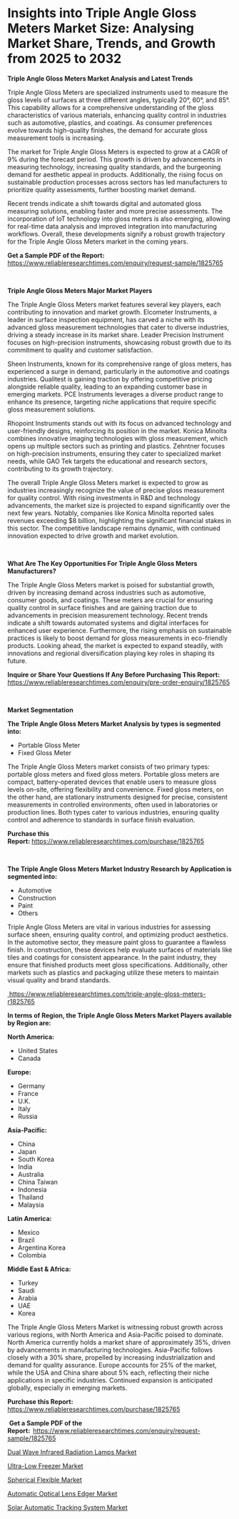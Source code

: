<p><h1>Insights into Triple Angle Gloss Meters Market Size: Analysing Market Share, Trends, and Growth from 2025 to 2032</h1></p><p><strong>Triple Angle Gloss Meters Market Analysis and Latest Trends</strong></p>
<p><p>Triple Angle Gloss Meters are specialized instruments used to measure the gloss levels of surfaces at three different angles, typically 20°, 60°, and 85°. This capability allows for a comprehensive understanding of the gloss characteristics of various materials, enhancing quality control in industries such as automotive, plastics, and coatings. As consumer preferences evolve towards high-quality finishes, the demand for accurate gloss measurement tools is increasing.</p><p>The market for Triple Angle Gloss Meters is expected to grow at a CAGR of 9% during the forecast period. This growth is driven by advancements in measuring technology, increasing quality standards, and the burgeoning demand for aesthetic appeal in products. Additionally, the rising focus on sustainable production processes across sectors has led manufacturers to prioritize quality assessments, further boosting market demand.</p><p>Recent trends indicate a shift towards digital and automated gloss measuring solutions, enabling faster and more precise assessments. The incorporation of IoT technology into gloss meters is also emerging, allowing for real-time data analysis and improved integration into manufacturing workflows. Overall, these developments signify a robust growth trajectory for the Triple Angle Gloss Meters market in the coming years.</p></p>
<p><strong>Get a Sample PDF of the Report:&nbsp;</strong> <a href="https://www.reliableresearchtimes.com/enquiry/request-sample/1825765?utm_campaign=3290&utm_medium=2&utm_source=Github&utm_content=ia&utm_term=12042025&utm_id=triple-angle-gloss-meters">https://www.reliableresearchtimes.com/enquiry/request-sample/1825765</a></p>
<p>&nbsp;</p>
<p><strong>Triple Angle Gloss Meters Major Market Players</strong></p>
<p><p>The Triple Angle Gloss Meters market features several key players, each contributing to innovation and market growth. Elcometer Instruments, a leader in surface inspection equipment, has carved a niche with its advanced gloss measurement technologies that cater to diverse industries, driving a steady increase in its market share. Leader Precision Instrument focuses on high-precision instruments, showcasing robust growth due to its commitment to quality and customer satisfaction.</p><p>Sheen Instruments, known for its comprehensive range of gloss meters, has experienced a surge in demand, particularly in the automotive and coatings industries. Qualitest is gaining traction by offering competitive pricing alongside reliable quality, leading to an expanding customer base in emerging markets. PCE Instruments leverages a diverse product range to enhance its presence, targeting niche applications that require specific gloss measurement solutions.</p><p>Rhopoint Instruments stands out with its focus on advanced technology and user-friendly designs, reinforcing its position in the market. Konica Minolta combines innovative imaging technologies with gloss measurement, which opens up multiple sectors such as printing and plastics. Zehntner focuses on high-precision instruments, ensuring they cater to specialized market needs, while GAO Tek targets the educational and research sectors, contributing to its growth trajectory.</p><p>The overall Triple Angle Gloss Meters market is expected to grow as industries increasingly recognize the value of precise gloss measurement for quality control. With rising investments in R&D and technology advancements, the market size is projected to expand significantly over the next few years. Notably, companies like Konica Minolta reported sales revenues exceeding $8 billion, highlighting the significant financial stakes in this sector. The competitive landscape remains dynamic, with continued innovation expected to drive growth and market evolution.</p></p>
<p>&nbsp;</p>
<p><strong>What Are The Key Opportunities For Triple Angle Gloss Meters Manufacturers?</strong></p>
<p><p>The Triple Angle Gloss Meters market is poised for substantial growth, driven by increasing demand across industries such as automotive, consumer goods, and coatings. These meters are crucial for ensuring quality control in surface finishes and are gaining traction due to advancements in precision measurement technology. Recent trends indicate a shift towards automated systems and digital interfaces for enhanced user experience. Furthermore, the rising emphasis on sustainable practices is likely to boost demand for gloss measurements in eco-friendly products. Looking ahead, the market is expected to expand steadily, with innovations and regional diversification playing key roles in shaping its future.</p></p>
<p><strong>Inquire or Share Your Questions If Any Before Purchasing This Report:</strong> <a href="https://www.reliableresearchtimes.com/enquiry/pre-order-enquiry/1825765?utm_campaign=3290&utm_medium=2&utm_source=Github&utm_content=ia&utm_term=12042025&utm_id=triple-angle-gloss-meters">https://www.reliableresearchtimes.com/enquiry/pre-order-enquiry/1825765</a></p>
<p>&nbsp;</p>
<p><strong>Market Segmentation</strong></p>
<p><strong>The Triple Angle Gloss Meters Market Analysis by types is segmented into:</strong></p>
<p><ul><li>Portable Gloss Meter</li><li>Fixed Gloss Meter</li></ul></p>
<p><p>The Triple Angle Gloss Meters market consists of two primary types: portable gloss meters and fixed gloss meters. Portable gloss meters are compact, battery-operated devices that enable users to measure gloss levels on-site, offering flexibility and convenience. Fixed gloss meters, on the other hand, are stationary instruments designed for precise, consistent measurements in controlled environments, often used in laboratories or production lines. Both types cater to various industries, ensuring quality control and adherence to standards in surface finish evaluation.</p></p>
<p><strong>Purchase this Report:&nbsp;</strong><a href="https://www.reliableresearchtimes.com/purchase/1825765?utm_campaign=3290&utm_medium=2&utm_source=Github&utm_content=ia&utm_term=12042025&utm_id=triple-angle-gloss-meters">https://www.reliableresearchtimes.com/purchase/1825765</a></p>
<p>&nbsp;</p>
<p><strong>The Triple Angle Gloss Meters Market Industry Research by Application is segmented into:</strong></p>
<p><ul><li>Automotive</li><li>Construction</li><li>Paint</li><li>Others</li></ul></p>
<p><p>Triple Angle Gloss Meters are vital in various industries for assessing surface sheen, ensuring quality control, and optimizing product aesthetics. In the automotive sector, they measure paint gloss to guarantee a flawless finish. In construction, these devices help evaluate surfaces of materials like tiles and coatings for consistent appearance. In the paint industry, they ensure that finished products meet gloss specifications. Additionally, other markets such as plastics and packaging utilize these meters to maintain visual quality and brand standards.</p></p>
<p><a href="https://www.reliableresearchtimes.com/triple-angle-gloss-meters-r1825765?utm_campaign=3290&utm_medium=2&utm_source=Github&utm_content=ia&utm_term=12042025&utm_id=triple-angle-gloss-meters">&nbsp;https://www.reliableresearchtimes.com/triple-angle-gloss-meters-r1825765</a></p>
<p><strong>In terms of Region, the Triple Angle Gloss Meters Market Players available by Region are:</strong></p>
<p>
    <p> <strong> North America: </strong>
        <ul>
            <li>United States</li>
            <li>Canada</li>
        </ul>
        </p> 
    <p> <strong> Europe: </strong>
        <ul>
            <li>Germany</li>
            <li>France</li>
            <li>U.K.</li>
            <li>Italy</li>
            <li>Russia</li>
        </ul>
        </p> 
    <p> <strong> Asia-Pacific: </strong>
        <ul>
            <li>China</li>
            <li>Japan</li>
            <li>South Korea</li>
            <li>India</li>
            <li>Australia</li>
            <li>China Taiwan</li>
            <li>Indonesia</li>
            <li>Thailand</li>
            <li>Malaysia</li>
        </ul>
        </p> 
    <p> <strong> Latin America: </strong>
        <ul>
            <li>Mexico</li>
            <li>Brazil</li>
            <li>Argentina Korea</li>
            <li>Colombia</li>
        </ul>
        </p> 
    <p> <strong> Middle East & Africa: </strong>
        <ul>
            <li>Turkey</li>
            <li>Saudi</li>
            <li>Arabia</li>
            <li>UAE</li>
            <li>Korea</li>
        </ul>
    </p>
    </p>
<p><p>The Triple Angle Gloss Meters Market is witnessing robust growth across various regions, with North America and Asia-Pacific poised to dominate. North America currently holds a market share of approximately 35%, driven by advancements in manufacturing technologies. Asia-Pacific follows closely with a 30% share, propelled by increasing industrialization and demand for quality assurance. Europe accounts for 25% of the market, while the USA and China share about 5% each, reflecting their niche applications in specific industries. Continued expansion is anticipated globally, especially in emerging markets.</p></p>
<p><strong>Purchase this Report: </strong><a href="https://www.reliableresearchtimes.com/purchase/1825765?utm_campaign=3290&utm_medium=2&utm_source=Github&utm_content=ia&utm_term=12042025&utm_id=triple-angle-gloss-meters">https://www.reliableresearchtimes.com/purchase/1825765</a></p>
<p>&nbsp;<strong>Get a Sample PDF of the Report:&nbsp;&nbsp;</strong><a href="https://www.reliableresearchtimes.com/enquiry/request-sample/1825765?utm_campaign=3290&utm_medium=2&utm_source=Github&utm_content=ia&utm_term=12042025&utm_id=triple-angle-gloss-meters">https://www.reliableresearchtimes.com/enquiry/request-sample/1825765</a></p>
<p><strong></strong></p>
<p><p><a href="https://github.com/clemmheisefy/Market-Research-Report-List-1/blob/main/dual-wave-infrared-radiation-lamps-market.md?utm_campaign=3290&utm_medium=2&utm_source=Github&utm_content=ia&utm_term=12042025&utm_id=triple-angle-gloss-meters">Dual Wave Infrared Radiation Lamps Market</a></p><p><a href="https://github.com/lontohhikma/Market-Research-Report-List-1/blob/main/ultra-low-freezer-market.md?utm_campaign=3290&utm_medium=2&utm_source=Github&utm_content=ia&utm_term=12042025&utm_id=triple-angle-gloss-meters">Ultra-Low Freezer Market</a></p><p><a href="https://github.com/furnoirons9e/Market-Research-Report-List-1/blob/main/spherical-flexible-market.md?utm_campaign=3290&utm_medium=2&utm_source=Github&utm_content=ia&utm_term=12042025&utm_id=triple-angle-gloss-meters">Spherical Flexible Market</a></p><p><a href="https://github.com/laverkyllozc/Market-Research-Report-List-1/blob/main/automatic-optical-lens-edger-market.md?utm_campaign=3290&utm_medium=2&utm_source=Github&utm_content=ia&utm_term=12042025&utm_id=triple-angle-gloss-meters">Automatic Optical Lens Edger Market</a></p><p><a href="https://github.com/puttslukis59/Market-Research-Report-List-1/blob/main/solar-automatic-tracking-system-market.md?utm_campaign=3290&utm_medium=2&utm_source=Github&utm_content=ia&utm_term=12042025&utm_id=triple-angle-gloss-meters">Solar Automatic Tracking System Market</a></p></p>
